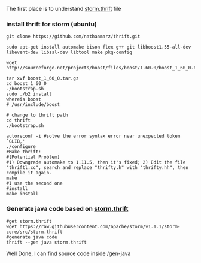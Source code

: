 The first place is to understand [storm.thrift](https://github.com/apache/storm/blob/v1.1.1/storm-core/src/storm.thrift) file




###    install thrift for storm (ubuntu)



    git clone https://github.com/nathanmarz/thrift.git

    sudo apt-get install automake bison flex g++ git libboost1.55-all-dev libevent-dev libssl-dev libtool make pkg-config

    wget http://sourceforge.net/projects/boost/files/boost/1.60.0/boost_1_60_0.tar.gz  

    tar xvf boost_1_60_0.tar.gz
    cd boost_1_60_0
    ./bootstrap.sh
    sudo ./b2 install
    whereis boost
    # /usr/include/boost

    # change to thrift path
    cd thrift
    ./bootstrap.sh

    autoreconf -i #solve the error syntax error near unexpected token `GLIB,'
    ./configure
    #Make thrift:
    #[Potential Problem]
    #1) Downgrade automake to 1.11.5, then it's fixed; 2) Edit the file "thriftl.cc", search and replace "thrifty.h" with "thrifty.hh", then compile it again.
    make
    #I use the second one
    #install
    make install


###    Generate java code based on [storm.thrift]( https://raw.githubusercontent.com/apache/storm/v1.1.1/storm-core/src/storm.thrift)    



    #get storm.thrift
    wget https://raw.githubusercontent.com/apache/storm/v1.1.1/storm-core/src/storm.thrift
    #generate java code
    thrift --gen java storm.thrift


Well Done, I can find source code inside /gen-java
    